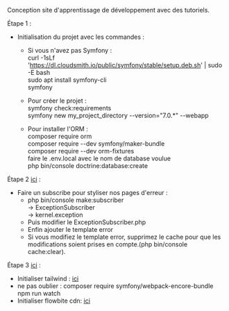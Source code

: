 Conception site d'apprentissage de développement avec des tutoriels.


Étape 1 : <br>
  - Initialisation du projet avec les commandes : <br>
      - Si vous n'avez pas Symfony : <br>
        curl -1sLf 'https://dl.cloudsmith.io/public/symfony/stable/setup.deb.sh' | sudo -E bash <br>
        sudo apt install symfony-cli <br>
        symfony <br>
    
    - Pour créer le projet : <br>
      symfony check:requirements <br>
      symfony new my_project_directory --version="7.0.*" --webapp <br>

    - Pour installer l'ORM : <br>
      composer require orm <br>
      composer require --dev symfony/maker-bundle <br>
      composer require --dev orm-fixtures <br>
      faire le .env.local avec le nom de database voulue <br>
      php bin/console doctrine:database:create <br>
      
Étape 2 [ici](https://github.com/Adambizien/DevClassRoom/commit/20a43793b4a3c2b818f5c88af2af8579f44bb72f) : <br>
  - Faire un subscribe pour styliser nos pages d'erreur : <br>
    - php  bin/console make:subscriber <br>
        -> ExceptionSubscriber <br>
        ->  kernel.exception <br>
    - Puis modifier le ExceptionSubscriber.php <br>
    - Enfin ajouter le template error
    - Si vous modifiez le template error, supprimez le cache pour que les modifications soient prises en compte.(php bin/console cache:clear).

Étape 3 [ici](https://github.com/Adambizien/DevClassRoom/commit/a5c091b3a84dbf9d783a36239723ecf57378c481) : <br>
  - Initialiser tailwind : [ici](https://flowbite.com/docs/getting-started/symfony/)
  - ne pas oublier : 
       composer require symfony/webpack-encore-bundle <br>
       npm run watch
  - Initialiser flowbite cdn: [ici](https://flowbite.com/docs/getting-started/quickstart/#include-via-cdn) 
